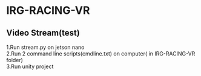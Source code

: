 # IRG-RACING-VR
## Video Stream(test)
1.Run stream.py on jetson nano  
2.Run 2 command line scripts(cmdline.txt) on computer( in IRG-RACING-VR folder)  
3.Run unity project  
